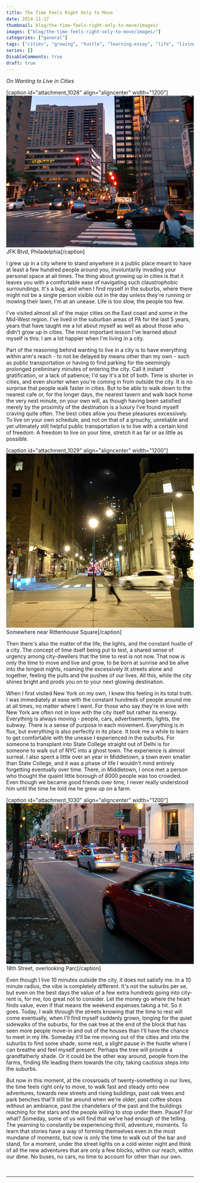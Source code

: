 ```yaml
---
title: The Time Feels Right Only to Move
date: 2014-11-17
thumbnail: blog/the-time-feels-right-only-to-move/images/
images: ["blog/the-time-feels-right-only-to-move/images/"]
categories: ["general"]
tags: ["cities", "growing", "hustle", "learning-essay", "life", "living", "new-york", "patience", "philadelphia", "public-transportation", "satisfaction", "suburbs", "sunday", "towns", "urgency", "value"]
series: []
DisableComments: true
draft: true
---
```


_On Wanting to Live in Cities_

\[caption id="attachment\_1028" align="aligncenter" width="1200"\][![Image of JFK Blvd, Philadelphia](images/1.jpg)](http://akzn.me/blog/wp-content/uploads/2014/11/1.jpg) JFK Blvd, Philadelphia\[/caption\]

I grew up in a city where to stand anywhere in a public place meant to have at least a few hundred people around you, involuntarily invading your personal space at all times. The thing about growing up in cities is that it leaves you with a comfortable ease of navigating such claustrophobic surroundings. It's a bug, and when I find myself in the suburbs, where there might not be a single person visible out in the day unless they're running or mowing their lawn, I'm at an unease. Life is too slow, the people too few.

I've visited almost all of the major cities on the East coast and some in the Mid-West region. I've lived in the suburban areas of PA for the last 5 years, years that have taught me a lot about myself as well as about those who didn't grow up in cities. The most important lesson I've learned about myself is this: I am a lot happier when I'm living in a city.

Part of the reasoning behind wanting to live in a city is to have everything within arm's reach - to not be delayed by means other than my own - such as public transportation or having to find parking for the seemingly prolonged preliminary minutes of entering the city. Call it instant gratification, or a lack of patience; I'd say it's a bit of both. Time is shorter in cities, and even shorter when you're coming in from outside the city. It is no surprise that people walk faster in cities. But to be able to walk down to the nearest cafe or, for the longer days, the nearest tavern and walk back home the very next minute, on your own will, as though having been satisfied merely by the proximity of the destination is a luxury I've found myself craving quite often. The best cities allow you these pleasures excessively. To live on your own schedule, and not on that of a grouchy, unreliable and yet ultimately still helpful public transportation is to live with a certain kind of freedom. A freedom to live on your time, stretch it as far or as little as possible.

\[caption id="attachment\_1029" align="aligncenter" width="1200"\][![Image of Somewhere near Rittenhouse Square](images/2.jpg)](http://akzn.me/blog/wp-content/uploads/2014/11/2.jpg) Somewhere near Rittenhouse Square\[/caption\]

Then there's also the matter of the life, the lights, and the constant hustle of a city. The concept of time itself being put to test, a shared sense of urgency among city-dwellers that the time to rest is not now. That now is only the time to move and live and grow, to be born at sunrise and be alive into the longest nights, roaming the excessively lit streets alone and together, feeling the pulls and the pushes of our lives. All this, while the city shines bright and prods you on to your next glowing destination.

When I first visited New York on my own, I knew this feeling in its total truth. I was immediately at ease with the constant hundreds of people around me at all times, no matter where I went. For those who say they're in love with New York are often not in love with the city itself but rather its energy. Everything is always moving - people, cars, advertisements, lights, the subway. There is a sense of purpose in each movement. Everything is in flux, but everything is also perfectly in its place. It took me a while to learn to get comfortable with the unease I experienced in the suburbs. For someone to transplant into State College straight out of Delhi is for someone to walk out of NYC into a ghost town. The experience is almost surreal. I also spent a little over an year in Middletown, a town even smaller than State College, and it was a phase of life I wouldn't mind entirely forgetting eventually over time. There, in Middletown, I once met a person who thought the quaint little borough of 8000 people was too crowded. Even though we became good friends over time, I never really understood him until the time he told me he grew up on a farm.

\[caption id="attachment\_1030" align="aligncenter" width="1200"\][![Image of 18th Street, overlooking Parc](images/3.jpg)](http://akzn.me/blog/wp-content/uploads/2014/11/3.jpg) 18th Street, overlooking Parc\[/caption\]

Even though I live 10 minutes outside the city, it does not satisfy me. In a 10 minute radius, the vibe is completely different. It's not the suburbs per se, but even on the best days the value of a few extra hundreds going into city-rent is, for me, too great not to consider. Let the money go where the heart finds value, even if that means the weekend expenses taking a hit. So it goes. Today, I walk through the streets knowing that the time to rest will come eventually, when I'll find myself suddenly grown, longing for the quiet sidewalks of the suburbs, for the oak tree at the end of the block that has seen more people move-in and out of the houses than I'll have the chance to meet in my life. Someday it'll be me moving out of the cities and into the suburbs to find some shade, some rest, a slight pause in the hustle where I can breathe and feel myself present. Perhaps the tree will provide a grandfatherly shade. Or it could be the other way around, people from the farms, finding life leading them towards the city, taking cautious steps into the suburbs.

But now in this moment, at the crossroads of twenty-something in our lives, the time feels right only to move, to walk fast and steady onto new adventures, towards new streets and rising buildings, past oak trees and park benches that'll still be around when we're older, past coffee shops without an ambiance, past the chandeliers of the past and the buildings reaching for the stars and the people willing to stop under them. Pause? For what? Someday, some of us will find that we've had enough of the telling. The yearning to constantly be experiencing thrill, adventure, moments. To learn that stories have a way of forming themselves even in the most mundane of moments, but now is only the time to walk out of the bar and stand, for a moment, under the street lights on a cold winter night and think of all the new adventures that are only a few blocks, within our reach, within our dime. No buses, no cars, no time to account for other than our own.

<br>

---
